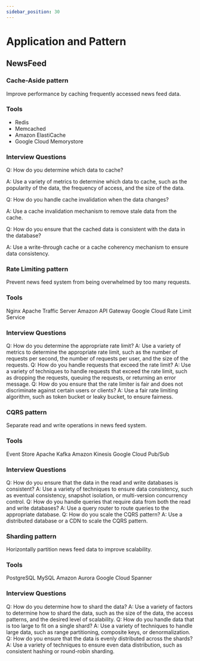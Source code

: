 ```yaml
---
sidebar_position: 30
---
```


# Application and Pattern

## NewsFeed

### Cache-Aside pattern
Improve performance by caching frequently accessed news feed data.

### Tools
- Redis
- Memcached
- Amazon ElastiCache
- Google Cloud Memorystore

### Interview Questions
Q: How do you determine which data to cache?

A: Use a variety of metrics to determine which data to cache, such as the popularity of the data, the frequency of access, and the size of the data.

Q: How do you handle cache invalidation when the data changes?

A: Use a cache invalidation mechanism to remove stale data from the cache.

Q: How do you ensure that the cached data is consistent with the data in the database?

A: Use a write-through cache or a cache coherency mechanism to ensure data consistency.

### Rate Limiting pattern
Prevent news feed system from being overwhelmed by too many requests.

### Tools
Nginx
Apache Traffic Server
Amazon API Gateway
Google Cloud Rate Limit Service

### Interview Questions
Q: How do you determine the appropriate rate limit?
A: Use a variety of metrics to determine the appropriate rate limit, such as the number of requests per second, the number of requests per user, and the size of the requests.
Q: How do you handle requests that exceed the rate limit?
A: Use a variety of techniques to handle requests that exceed the rate limit, such as dropping the requests, queuing the requests, or returning an error message.
Q: How do you ensure that the rate limiter is fair and does not discriminate against certain users or clients?
A: Use a fair rate limiting algorithm, such as token bucket or leaky bucket, to ensure fairness.


### CQRS pattern
Separate read and write operations in news feed system.

### Tools
Event Store
Apache Kafka
Amazon Kinesis
Google Cloud Pub/Sub

### Interview Questions
Q: How do you ensure that the data in the read and write databases is consistent?
A: Use a variety of techniques to ensure data consistency, such as eventual consistency, snapshot isolation, or multi-version concurrency control.
Q: How do you handle queries that require data from both the read and write databases?
A: Use a query router to route queries to the appropriate database.
Q: How do you scale the CQRS pattern?
A: Use a distributed database or a CDN to scale the CQRS pattern.

### Sharding pattern
Horizontally partition news feed data to improve scalability.

### Tools
PostgreSQL
MySQL
Amazon Aurora
Google Cloud Spanner

### Interview Questions
Q: How do you determine how to shard the data?
A: Use a variety of factors to determine how to shard the data, such as the size of the data, the access patterns, and the desired level of scalability.
Q: How do you handle data that is too large to fit on a single shard?
A: Use a variety of techniques to handle large data, such as range partitioning, composite keys, or denormalization.
Q: How do you ensure that the data is evenly distributed across the shards?
A: Use a variety of techniques to ensure even data distribution, such as consistent hashing or round-robin sharding.
